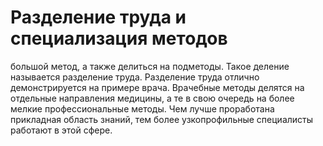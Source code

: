 # Разделение труда и специализация методов

большой метод, а также делиться на подметоды. Такое деление называется разделение труда. Разделение труда отлично демонстрируется на примере врача. Врачебные методы делятся на отдельные направления медицины, а те в свою очередь на более мелкие профессиональные методы. Чем лучше проработана прикладная область знаний, тем более узкопрофильные специалисты работают в этой сфере.
